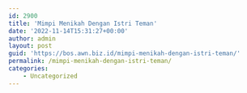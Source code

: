 ```yaml
---
id: 2900
title: 'Mimpi Menikah Dengan Istri Teman'
date: '2022-11-14T15:31:27+00:00'
author: admin
layout: post
guid: 'https://bos.awn.biz.id/mimpi-menikah-dengan-istri-teman/'
permalink: /mimpi-menikah-dengan-istri-teman/
categories:
    - Uncategorized
---
```


